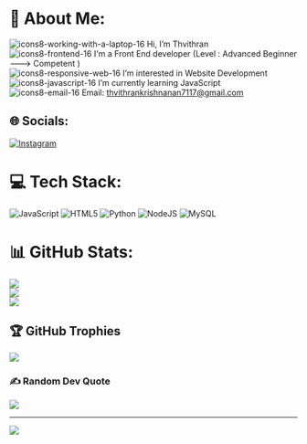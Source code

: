 # 💫 About Me:

 ![icons8-working-with-a-laptop-16](https://github.com/thvithran/thvithran/assets/73452153/821426d3-bd51-4329-a19b-d4a7bc67ab50)
 Hi, I’m Thvithran<br>
![icons8-frontend-16](https://github.com/thvithran/thvithran/assets/73452153/81cd6511-fc50-432c-96b0-5ad6fd5762ff)
I'm a Front End developer (Level : Advanced Beginner ---> Competent )<br>
![icons8-responsive-web-16](https://github.com/thvithran/thvithran/assets/73452153/6ec9cc11-c110-4d13-8f7a-32116fef84f3)
 I’m interested in Website Development<br>
![icons8-javascript-16](https://github.com/thvithran/thvithran/assets/73452153/d800e02a-8264-4ca3-bbdf-8ef5bde26f27) 
I’m currently learning JavaScript <br>
![icons8-email-16](https://github.com/thvithran/thvithran/assets/73452153/eb84118e-9dcb-417d-b3b9-fc2c3c6e25c1)
 Email: thvithrankrishnanan7117@gmail.com<br>


## 🌐 Socials:
[![Instagram](https://img.shields.io/badge/Instagram-%23E4405F.svg?logo=Instagram&logoColor=white)](https://instagram.com/thvithran_) 

# 💻 Tech Stack:
![JavaScript](https://img.shields.io/badge/javascript-%23323330.svg?style=for-the-badge&logo=javascript&logoColor=%23F7DF1E) ![HTML5](https://img.shields.io/badge/html5-%23E34F26.svg?style=for-the-badge&logo=html5&logoColor=white) ![Python](https://img.shields.io/badge/python-3670A0?style=for-the-badge&logo=python&logoColor=ffdd54) ![NodeJS](https://img.shields.io/badge/node.js-6DA55F?style=for-the-badge&logo=node.js&logoColor=white) ![MySQL](https://img.shields.io/badge/mysql-%2300f.svg?style=for-the-badge&logo=mysql&logoColor=white)
# 📊 GitHub Stats:
![](https://github-readme-stats.vercel.app/api?username=thvithran&theme=highcontrast&hide_border=false&include_all_commits=false&count_private=false)<br/>
![](https://github-readme-streak-stats.herokuapp.com/?user=thvithran&theme=highcontrast&hide_border=false)<br/>
![](https://github-readme-stats.vercel.app/api/top-langs/?username=thvithran&theme=highcontrast&hide_border=false&include_all_commits=false&count_private=false&layout=compact)

## 🏆 GitHub Trophies
![](https://github-profile-trophy.vercel.app/?username=thvithran&theme=onestar&no-frame=false&no-bg=false&margin-w=4)

### ✍️ Random Dev Quote
![](https://quotes-github-readme.vercel.app/api?type=horizontal&theme=dark)

---
[![](https://visitcount.itsvg.in/api?id=thvithran&icon=9&color=5)](https://visitcount.itsvg.in)

<!-- Proudly created with GPRM ( https://gprm.itsvg.in ) -->
